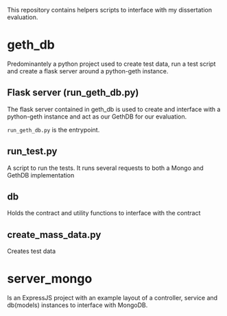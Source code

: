 This repository contains helpers scripts to interface with my dissertation evaluation. 

# geth_db

Predominantely a python project used to create test data, run a test script and create a flask server around a python-geth instance.

## Flask server (run_geth_db.py)

The flask server contained in geth_db is used to create and interface with a python-geth instance and act as our GethDB for our evaluation. 

`run_geth_db.py` is the entrypoint. 

## run_test.py

A script to run the tests. It runs several requests to both a Mongo and GethDB implementation

## db

Holds the contract and utility functions to interface with the contract

## create_mass_data.py

Creates test data

# server_mongo

Is an ExpressJS project with an example layout of a controller, service and db(models) instances to interface with MongoDB. 



